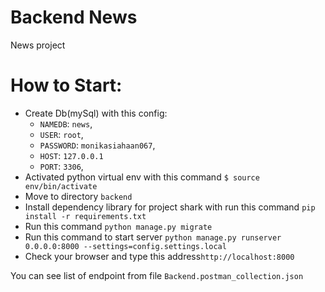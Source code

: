 # Backend News

News project

# How to Start:
  - Create Db(mySql) with this config:
    - `NAMEDB`: `news`,
    - `USER`: `root`,
    - `PASSWORD`: `monikasiahaan067`,
    - `HOST`: `127.0.0.1`
    - `PORT`: `3306`,
  - Activated python virtual env with this command `$ source env/bin/activate`
  - Move to directory `backend`
  - Install dependency library for project shark with run this command `pip install -r requirements.txt`
  - Run this command `python manage.py migrate`
  - Run this command to start server `python manage.py runserver 0.0.0.0:8000 --settings=config.settings.local`
  - Check your browser and type this address`http://localhost:8000`
  
  
  
 You can see list of endpoint from file `Backend.postman_collection.json`
